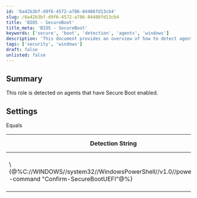 ```yaml
---
id: '6a42b3bf-d9f6-4572-a786-84486fd13cb4'
slug: /6a42b3bf-d9f6-4572-a786-84486fd13cb4
title: 'BIOS - SecureBoot'
title_meta: 'BIOS - SecureBoot'
keywords: ['secure', 'boot', 'detection', 'agents', 'windows']
description: 'This document provides an overview of how to detect agents with Secure Boot enabled, including the detection string used and the expected result for applicable operating systems.'
tags: ['security', 'windows']
draft: false
unlisted: false
---
```


## Summary

This role is detected on agents that have Secure Boot enabled.

## Settings

Equals

| Detection String                                                                 | Comparator                                   | Result | Applicable OS |
|----------------------------------------------------------------------------------|----------------------------------------------|--------|---------------|
| \\\{@%C://WINDOWS//system32//WindowsPowerShell//v1.0//powershell.exe -command "Confirm-SecureBootUEFI"@%} | The expected result of the Detection String | True   | Windows       |



